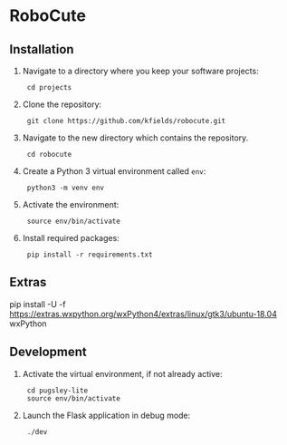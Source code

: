 # RoboCute

## Installation

1. Navigate to a directory where you keep your software projects:

        cd projects

2. Clone the repository:

        git clone https://github.com/kfields/robocute.git
        
3. Navigate to the new directory which contains the repository.

        cd robocute

4. Create a Python 3 virtual environment called `env`:

        python3 -m venv env
        
5. Activate the environment:

        source env/bin/activate
        
6. Install required packages:

        pip install -r requirements.txt

## Extras
pip install -U -f https://extras.wxpython.org/wxPython4/extras/linux/gtk3/ubuntu-18.04  wxPython


## Development

1. Activate the virtual environment, if not already active:

        cd pugsley-lite
        source env/bin/activate
        
2. Launch the Flask application in debug mode:

        ./dev
